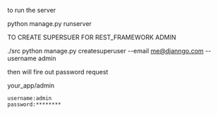 to run the server

python manage.py runserver

TO CREATE SUPERSUER FOR REST_FRAMEWORK ADMIN  

./src
    python manage.py createsuperuser --email me@djanngo.com --username admin

then will fire out password request 

your_app/admin

    username:admin 
    password:********  